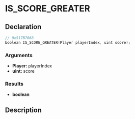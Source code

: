 # IS_SCORE_GREATER

## Declaration
```cpp
// 0x517B7068
boolean IS_SCORE_GREATER(Player playerIndex, uint score);
```

### Arguments
- **Player:** playerIndex
- **uint:** score

### Results
- **boolean**

## Description
